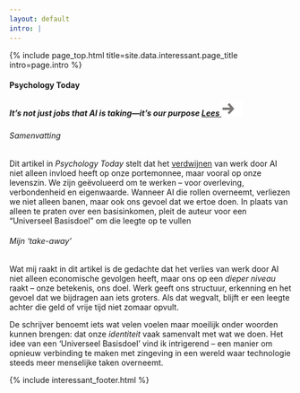 ```yaml
---
layout: default
intro: |
---
```


{% include page_top.html 
   title=site.data.interessant.page_title 
   intro=page.intro 
%}

<div class="custom-section interessant">

  <h4>Psychology Today</h4>

<h5>
  It’s not just jobs that AI is taking—it’s our purpose
  <a href="https://www.psychologytoday.com/us/blog/tech-happy-life/202506/its-not-just-jobs-that-ai-is-taking-its-our-purpose" class="lees" target="_blank" rel="noopener">
    Lees <img src="/assets/images/global/arrow.svg" alt="" class="arrow">
  </a>
</h5>

<h6>Samenvatting</h6>

<p>Dit artikel in <em>Psychology Today</em> stelt dat het <a href="/interessant/pages_sub_sub/test">verdwijnen</a> van werk door AI niet alleen invloed heeft op onze portemonnee, maar vooral op onze levenszin. We zijn geëvolueerd om te werken – voor overleving, verbondenheid en eigenwaarde. Wanneer AI die rollen overneemt, verliezen we niet alleen banen, maar ook ons gevoel dat we ertoe doen. In plaats van alleen te praten over een basisinkomen, pleit de auteur voor een “Universeel Basisdoel” om die leegte op te vullen</p>

<h6>Mijn ‘take-away’</h6>
<p>Wat mij raakt in dit artikel is de gedachte dat het verlies van werk door AI niet alleen economische gevolgen heeft, maar ons op een <em>dieper niveau</em> raakt – onze betekenis, ons doel. Werk geeft ons structuur, erkenning en het gevoel dat we bijdragen aan iets groters. Als dat wegvalt, blijft er een leegte achter die geld of vrije tijd niet zomaar opvult.</p>
<p>De schrijver benoemt iets wat velen voelen maar moeilijk onder woorden kunnen brengen: dat onze <em>identiteit</em> vaak samenvalt met wat we doen. Het idee van een ‘Universeel Basisdoel’ vind ik intrigerend – een manier om opnieuw verbinding te maken met zingeving in een wereld waar technologie steeds meer menselijke taken overneemt.</p>

{% include interessant_footer.html %}
  
</div>

